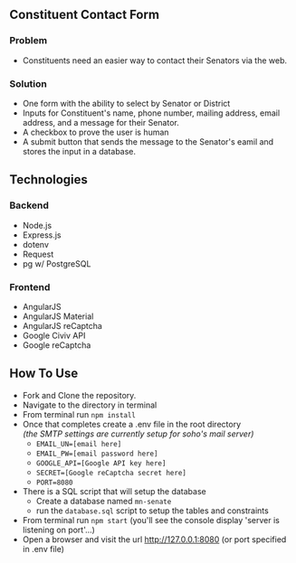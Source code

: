 ## Constituent Contact Form

### Problem
- Constituents need an easier way to contact their Senators via the web.

### Solution
- One form with the ability to select by Senator or District
- Inputs for Constituent's name, phone number, mailing address, email address, and a message for their Senator.
- A checkbox to prove the user is human
- A submit button that sends the message to the Senator's eamil and stores the input in a database.

## Technologies

### Backend
- Node.js
- Express.js
- dotenv
- Request
- pg w/ PostgreSQL

### Frontend
- AngularJS
- AngularJS Material
- AngularJS reCaptcha
- Google Civiv API
- Google reCaptcha

## How To Use
- Fork and Clone the repository.
- Navigate to the directory in terminal
- From terminal run <code>npm install</code>
- Once that completes create a .env file in the root directory
   <br/> _(the SMTP settings are currently setup for soho's mail server)_
    * <code>EMAIL_UN=[email here]</code> 
    * <code>EMAIL_PW=[email password here]</code>
    * <code>GOOGLE_API=[Google API key here]</code>
    * <code>SECRET=[Google reCaptcha secret here]</code>
    * <code>PORT=8080</code>
- There is a SQL script that will setup the database
    * Create a database named <code>mn-senate</code>
    * run the <code>database.sql</code> script to setup the tables and constraints
- From terminal run <code>npm start</code> (you'll see the console display 'server is listening on port'...)
- Open a browser and visit the url <http://127.0.0.1:8080> (or port specified in .env file)